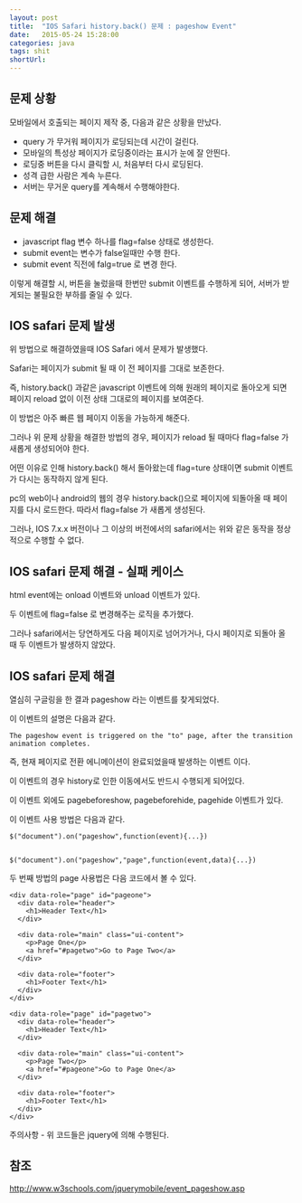 ```yaml
---
layout: post
title:  "IOS Safari history.back() 문제 : pageshow Event"
date:   2015-05-24 15:28:00
categories: java
tags: shit
shortUrl: 
---
```



문제 상황
---------------- 

모바일에서 호출되는 페이지 제작 중, 다음과 같은 상황을 만났다.

* query 가 무거워 페이지가 로딩되는데 시간이 걸린다.
* 모바일의 특성상 페이지가 로딩중이라는 표시가 눈에 잘 안띈다.
* 로딩중 버튼을 다시 클릭할 시, 처음부터 다시 로딩된다.
* 성격 급한 사람은 계속 누른다.
* 서버는 무거운 query를 계속해서 수행해야한다.

문제 해결
---------------- 

* javascript flag 변수 하나를 flag=false 상태로 생성한다.
* submit event는 변수가 false일때만 수행 한다.
* submit event 직전에 falg=true 로 변경 한다.


이렇게 해결할 시, 버튼을 눌렀을때 한번만 submit 이벤트를 수행하게 되어, 서버가 받게되는 불필요한 부하를 줄일 수 있다.

IOS safari 문제 발생
---------------- 

위 방법으로 해결하였을때 IOS Safari 에서 문제가 발생했다.

Safari는 페이지가 submit 될 때 이 전 페이지를 그대로 보존한다.

즉, history.back() 과같은 javascript 이벤트에 의해 원래의 페이지로 돌아오게 되면 페이지 reload 없이 이전 상태 그대로의 페이지를 보여준다.

이 방법은 아주 빠른 웹 페이지 이동을 가능하게 해준다.

그러나 위 문제 상황을 해결한 방법의 경우, 페이지가 reload 될 때마다 flag=false 가 새롭게 생성되어야 한다.

어떤 이유로 인해 history.back() 해서 돌아왔는데 flag=ture 상태이면 submit 이벤트가 다시는 동작하지 않게 된다.

pc의 web이나 android의 웹의 경우 history.back()으로 페이지에 되돌아올 때 페이지를 다시 로드한다. 따라서 flag=false 가 새롭게 생성된다.

그러나, IOS 7.x.x 버전이나 그 이상의 버전에서의 safari에서는 위와 같은 동작을 정상적으로 수행할 수 없다.

IOS safari 문제 해결 - 실패 케이스
---------------- 

html event에는 onload 이벤트와 unload 이벤트가 있다.

두 이벤트에 flag=false 로 변경해주는 로직을 추가했다.

그러나 safari에서는 당연하게도 다음 페이지로 넘어가거나, 다시 페이지로 되돌아 올 때 두 이벤트가 발생하지 않았다.


IOS safari 문제 해결 
---------------- 

열심히 구글링을 한 결과 pageshow 라는 이벤트를 찾게되었다.

이 이벤트의 설명은 다음과 같다.

	The pageshow event is triggered on the "to" page, after the transition animation completes.

즉, 현재 페이지로 전환 에니메이션이 완료되었을때 발생하는 이벤트 이다.

이 이벤트의 경우 history로 인한 이동에서도 반드시 수행되게 되어있다.

이 이벤트 외에도 pagebeforeshow, pagebeforehide, pagehide 이벤트가 있다.

이 이벤트 사용 방법은 다음과 같다.

	$("document").on("pageshow",function(event){...})
	
	
	$("document").on("pageshow","page",function(event,data){...})
	

두 번째 방법의 page 사용법은 다음 코드에서 볼 수 있다.

	<div data-role="page" id="pageone">
	  <div data-role="header">
		<h1>Header Text</h1>
	  </div>

	  <div data-role="main" class="ui-content"> 
		<p>Page One</p>
		<a href="#pagetwo">Go to Page Two</a>
	  </div>

	  <div data-role="footer">
		<h1>Footer Text</h1>
	  </div>
	</div> 

	<div data-role="page" id="pagetwo">
	  <div data-role="header">
		<h1>Header Text</h1>
	  </div>

	  <div data-role="main" class="ui-content">
		<p>Page Two</p>
		<a href="#pageone">Go to Page One</a>
	  </div>

	  <div data-role="footer">
		<h1>Footer Text</h1>
	  </div>
	</div> 
	

주의사항 - 위 코드들은 jquery에 의해 수행된다.


참조
---------------- 
<http://www.w3schools.com/jquerymobile/event_pageshow.asp>